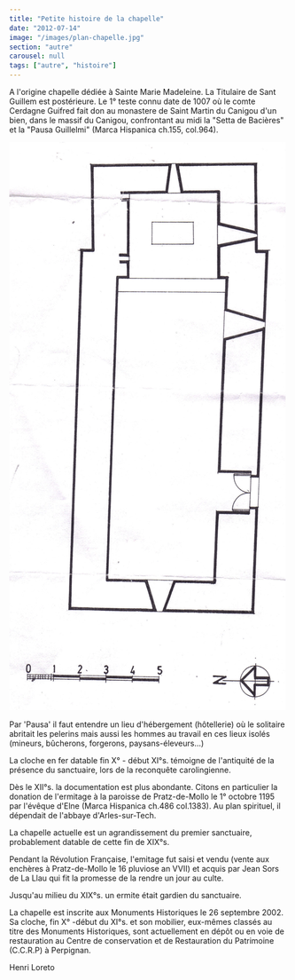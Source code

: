 ```yaml
---
title: "Petite histoire de la chapelle"
date: "2012-07-14"
image: "/images/plan-chapelle.jpg"
section: "autre"
carousel: null
tags: ["autre", "histoire"]
---
```


A l'origine chapelle dédiée à Sainte Marie Madeleine. La Titulaire de Sant Guillem est postérieure. Le 1° teste connu date de 1007 où le comte Cerdagne Guifred fait don au monastere de Saint Martin du Canigou d'un bien, dans le massif du Canigou, confrontant au midi la "Setta de Bacières" et la "Pausa Guillelmi" (Marca Hispanica ch.155, col.964).

<img alt="plan de la chapelle" src="/images/plan-chapelle.jpg" class="article-img-float-left"></img>

Par 'Pausa' il faut entendre un lieu d'hébergement (hôtellerie) où le solitaire abritait les pelerins mais aussi les hommes au travail en ces lieux isolés (mineurs, bûcherons, forgerons, paysans-éleveurs...)

La cloche en fer datable fin X° - début XI°s. témoigne de l'antiquité de la présence du sanctuaire, lors de la reconquête carolingienne.

Dès le XII°s. la documentation est plus abondante. Citons en particulier la donation de l'ermitage à la paroisse de Pratz-de-Mollo le 1° octobre 1195 par l'évêque d'Elne (Marca Hispanica ch.486 col.1383). Au plan spirituel, il dépendait de l'abbaye d'Arles-sur-Tech.

La chapelle actuelle est un agrandissement du premier sanctuaire, probablement datable de cette fin de XIX°s.

Pendant la Révolution Française, l'emitage fut saisi et vendu (vente aux enchères à Pratz-de-Mollo le 16 pluviose an VVII) et acquis par Jean Sors de La Llau qui fit la promesse de la rendre un jour au culte.

Jusqu'au milieu du XIX°s. un ermite était gardien du sanctuaire.

La chapelle est inscrite aux Monuments Historiques le 26 septembre 2002.
Sa cloche, fin X° -début du XI°s. et son mobilier, eux-mêmes classés au titre des Monuments Historiques, sont actuellement en dépôt ou en voie de restauration au Centre de conservation et de Restauration du Patrimoine (C.C.R.P) à Perpignan.

Henri Loreto
